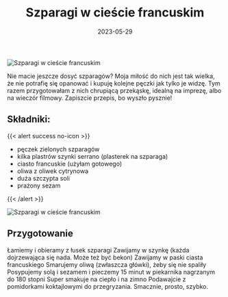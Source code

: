 ﻿---
title: "Szparagi w cieście francuskim"
date: 2023-05-29
categories:
- dania główne
tags:
- szparagi
- szynka serrano
- ciasto francuskie
- przekąska
thumbnailImagePosition: "top"
---
![Szparagi w cieście francuskim](/img/Szparagi-w-ciescie-francuskim/Szparagi-w-ciescie-francuskim-2)

Nie macie jeszcze dosyć szparagów? Moja miłość do nich jest tak wielka, że nie potrafię się opanować i kupuję kolejne pęczki jak tylko je widzę. Tym razem przygotowałam z nich chrupiącą przekąskę, idealną na imprezę, albo na wieczór filmowy. Zapiszcie przepis, bo wyszło pysznie!
<!--more-->

## Składniki:
{{< alert success no-icon >}}
- pęczek zielonych szparagów
- kilka plastrów szynki serrano (plasterek na szparaga)
- ciasto francuskie (użyłam gotowego)
- oliwa z oliwek cytrynowa
- duża szczypta soli
- prażony sezam

{{< /alert >}}

![Szparagi w cieście francuskim](/img/Szparagi-w-ciescie-francuskim/Szparagi-w-ciescie-francuskim-2)
## Przygotowanie

Łamiemy i obieramy z łusek szparagi
Zawijamy w szynkę (każda dojrzewająca się nada. Może też być bekon)
Zawijamy w paski ciasta francuskiego
Smarujemy oliwą (zwłaszcza główki), żeby się nie spaliły
Posypujemy solą i sezamem i pieczemy 15 minut w piekarnika nagrzanym do 180 stopni
Super smakuje na ciepło i na zimno
Podawajcie z pomidorkami koktajlowymi do przegryzania. Smacznie, prosto, szybko.